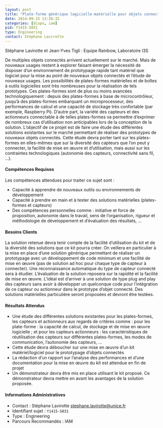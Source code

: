 ```yaml
---
layout: post
title: "Plate-forme générique logicielle-matérielle pour objets connectés"
date: 2014-09-15 13:20:32
categories: [dispo, iam]
pid: Y1415-S031
type: Engineering
contact: Stéphane Lavirotte
---
```

       
Stéphane Lavirotte et Jean-Yves Tigli : Equipe Rainbow, Laboratoire I3S

De multiples objets connectés arrivent actuellement sur le marché. Mais de nouveaux usages restent à explorer faisant émerger la nécessité de disposer d’un environnement de prototypage rapide tant matériel que logiciel pour la mise au point de nouveaux objets connectés et l’étude de nouveaux usages.
Les possibilités de plates-formes matérielles et de boîtes à outils logicielles sont très nombreuses pour la réalisation de tels prototypes. Ces plates-formes sont de plus ou moins avancées technologiquement : depuis des plates-formes à base de microcontrôleur, jusqu’à des plates-formes embarquant un microprocesseur, des performances de calcul et une capacité de stockage très confortable (par exemple, Raspberry Pi). D’autre part, la variété des capteurs et des actionneurs connectable à de telles plates-formes va permettre d’exprimer de nombreux cas d’utilisation non anticipables lors de la conception de la solution.
L’objectif de ce projet est de faire une étude des différentes solutions existantes sur le marché permettant de réaliser des prototypes de nouveaux objets connectés. Cette étude devra porter tant sur les plates-formes en elles-mêmes que sur la diversité des capteurs que l’on peut y connecter, la facilité de mise en œuvre et d’utilisation, mais aussi sur les contraintes technologiques (autonomie des capteurs, connectivité sans fil, …).

#### Compétences Requises
Les compétences attendues pour traiter ce sujet sont :
-	Capacité à apprendre de nouveaux outils ou environnements de développement
-	Capacité à prendre en main et à tester des solutions matérielles (plates-formes et capteurs)
-	Des compétences personnelles comme : initiative et force de proposition, autonomie dans le travail, sens de l’organisation, rigueur et méthodologie de développement et d’évaluation des résultats, …


#### Besoins Clients
La solution retenue devra tenir compte de la facilité d’utilisation du kit et de la diversité des solutions que ce kit pourra créer. On veillera en particulier à la mise en place d’une solution générique permettant de réaliser un prototypage avec un développement de code minimum et une facilité de mise en œuvre (pas de solution ad hoc pour chaque type de capteur à connecter). 
Une reconnaissance automatique du type de capteur connecté sera à étudier.
L’évaluation de la solution reposera sur la rapidité et la facilité de mise en œuvre. L’idéal est d’arriver à une solution de type plug and play des capteurs sans avoir à développer un quelconque code pour l’intégration de ce capteur ou actionneur dans le prototype d’objet connecté.
Des solutions matérielles particulière seront proposées et devront être testées.

#### Résultats Attendus
- Une étude des différentes solutions existantes pour les plates-formes, les capteurs et actionneurs aux regards de critères comme : pour les plate-forme : la capacité de calcul, de stockage et de mise en œuvre logicielle ; et pour les capteurs actionneurs : les caractéristiques de réutilisation des capteurs sur différentes plates-formes, les modes de communication, l’autonomie des capteurs, …
- Cette étude devra déboucher sur une mise en œuvre d’un kit matériel/logiciel pour le prototypage d’objets connectés
- La rédaction d’un rapport sur l’analyse des performances et d’une documentation pour la mise en œuvre du kit est attendue en fin de projet
- Un démonstrateur devra être mis en place utilisant le kit proposé. Ce démonstrateur devra mettre en avant les avantages de la solution proposée.
     

#### Informations Administratives
  * Contact : Stéphane Lavirotte <stephane.lavirotte@unice.fr>
  * Identifiant sujet : `Y1415-S031`
  * Type : Engineering
  * Parcours Recommandés : IAM
     